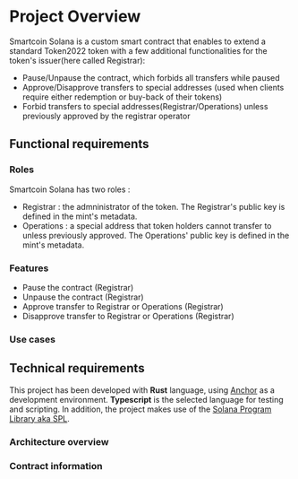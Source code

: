 # Project Overview
Smartcoin Solana is a custom smart contract that enables to extend a standard Token2022 token with a few additional functionalities for the token's issuer(here called Registrar):
- Pause/Unpause the contract, which forbids all transfers while paused
- Approve/Disapprove transfers to special addresses (used when clients require either redemption or buy-back of their tokens)
- Forbid transfers to special addresses(Registrar/Operations) unless previously approved by the registrar operator

## Functional requirements

### Roles
Smartcoin Solana has two roles : 
- Registrar : the admninistrator of the token. The Registrar's public key is defined in the mint's metadata.
- Operations : a special address that token holders cannot transfer to unless previously approved. The Operations' public key is defined in the mint's metadata.

### Features
- Pause the contract (Registrar)
- Unpause the contract (Registrar)
- Approve transfer to Registrar or Operations (Registrar)
- Disapprove transfer to Registrar or Operations (Registrar)

### Use cases


## Technical requirements
This project has been developed with **Rust** language, using [Anchor](https://www.anchor-lang.com/) as a development environment. **Typescript** is the selected language for testing and scripting.
In addition, the project makes use of the [Solana Program Library aka SPL](https://spl.solana.com/).

### Architecture overview

### Contract information